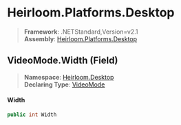 # Heirloom.Platforms.Desktop

> **Framework**: .NETStandard,Version=v2.1  
> **Assembly**: [Heirloom.Platforms.Desktop][0]

## VideoMode.Width (Field)

> **Namespace**: [Heirloom.Desktop][0]  
> **Declaring Type**: [VideoMode][1]

#### Width

```cs
public int Width
```

[0]: ../../../Heirloom.Platforms.Desktop.md
[1]: ../VideoMode.md
